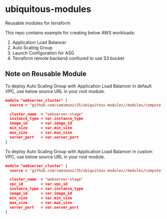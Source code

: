 # ubiquitous-modules
Reusable modules for terraform

This repo contains example for creating below AWS workloads:
1. Application Load Balancer
2. Auto Scaling Group
3. Launch Configuration for ASG
4. Terraform remote backend confiured to use S3 bucket


## Note on Reusable Module 

To deploy Auto Scaling Group with Application Load Balancer in default VPC, use below source URL in your root module.
```json
module "webserver_cluster" {
  source = "github.com/samimunir25/ubiquitous-modules//modules/compute?ref=v0.0.2"

  cluster_name  = "webserver-stage"
  instance_type = var.instance_type
  image_id      = var.image_id
  min_size      = var.min_size
  max_size      = var.max_size
  server_port   = var.server_port
}
```
To deploy Auto Scaling Group with Application Load Balancer in custom VPC, use below source URL in your root module.
```json
module "webserver_cluster" {
  source = "github.com/samimunir25/ubiquitous-modules//modules/compute?ref=v0.0.3"

  cluster_name  = "webserver-stage"
  vpc_id        = var.vpc_id
  instance_type = var.instance_type
  image_id      = var.image_id
  min_size      = var.min_size
  max_size      = var.max_size
  server_port   = var.server_port
}
```